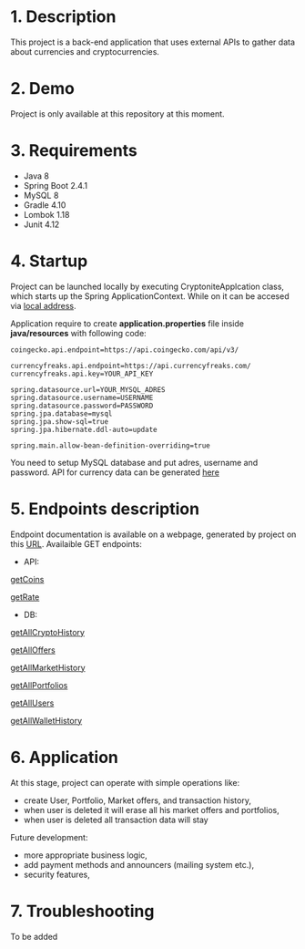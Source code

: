 # 1. Description

This project is a back-end application that uses external APIs to gather data about currencies and cryptocurrencies. 

# 2. Demo

Project is only available at this repository at this moment.

# 3. Requirements

- Java 8
- Spring Boot 2.4.1
- MySQL 8
- Gradle 4.10
- Lombok 1.18
- Junit 4.12

# 4. Startup

Project can be launched locally by executing CryptoniteApplcation class, which starts up the Spring ApplicationContext.
While on it can be accesed via [local address](http://localhost:8080). 

Application require to create **application.properties** file inside **java/resources** with following code:
```
coingecko.api.endpoint=https://api.coingecko.com/api/v3/

currencyfreaks.api.endpoint=https://api.currencyfreaks.com/
currencyfreaks.api.key=YOUR_API_KEY

spring.datasource.url=YOUR_MYSQL_ADRES
spring.datasource.username=USERNAME
spring.datasource.password=PASSWORD
spring.jpa.database=mysql
spring.jpa.show-sql=true
spring.jpa.hibernate.ddl-auto=update

spring.main.allow-bean-definition-overriding=true
```
You need to setup MySQL database and put adres, username and password. 
API for currency data can be generated [here](https://currencyfreaks.com/documentation.html)

# 5. Endpoints description

Endpoint documentation is available on a webpage, generated by project on this [URL](http://localhost:8080/swagger-ui/index.html).
Availaible GET endpoints:
* API:

[getCoins](http://localhost:8080/v1/currencies)

[getRate](http://localhost:8080/v1/exchange)

* DB:

[getAllCryptoHistory](http://localhost:8080/v1/crypto/history)

[getAllOffers](http://localhost:8080/v1/market)

[getAllMarketHistory](http://localhost:8080/v1/market/history)

[getAllPortfolios](http://localhost:8080/v1/portfolio)

[getAllUsers](http://localhost:8080/v1/user)

[getAllWalletHistory](http://localhost:8080/v1/wallet/history)


# 6. Application

At this stage, project can operate with simple operations like:
- create User, Portfolio, Market offers, and transaction history,
- when user is deleted it will erase all his market offers and portfolios,
- when user is deleted all transaction data will stay

Future development:
- more appropriate business logic,
- add payment methods and announcers (mailing system etc.),
- security features,

# 7. Troubleshooting

To be added
